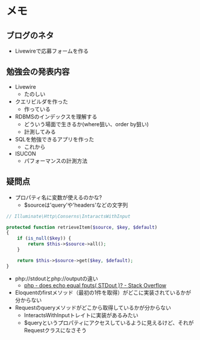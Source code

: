 # メモ

## ブログのネタ

- Livewireで応募フォームを作る

## 勉強会の発表内容

- Livewire
  - たのしい
- クエリビルダを作った
  - 作っている
- RDBMSのインデックスを理解する
  - どういう場面で生きるか(where狙い、order by狙い)
  - 計測してみる
- SQLを勉強できるアプリを作った
  - これから
- ISUCON
  - パフォーマンスの計測方法

## 疑問点

- プロパティ名に変数が使えるのかな?
  - $sourceは'query'や'headers'などの文字列

```php
// Illuminate\Http\Conserns\IntaractsWithInput

protected function retrieveItem($source, $key, $default)
{
    if (is_null($key)) {
        return $this->$source->all();
    }

    return $this->$source->get($key, $default);
}
```

- php://stdoutとphp://outputの違い
  - [php - does echo equal fputs( STDout )? - Stack Overflow](https://stackoverflow.com/questions/7027902/does-echo-equal-fputs-stdout)
- Eloquentのfirstメソッド（最初の1件を取得）がどこに実装されているかが分からない
- Requestのqueryメソッドがどこから取得しているかが分からない
  - InteractsWithInputトレイトに実装があるみたい
  - $queryというプロパティにアクセスしているように見えるけど、それがRequestクラスになさそう
